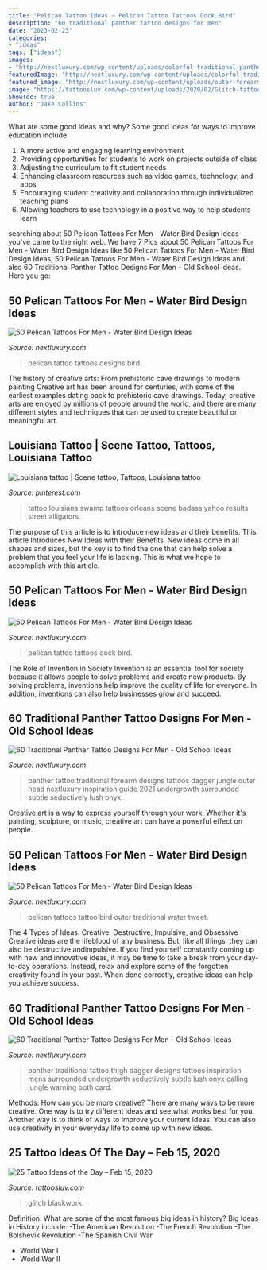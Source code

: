```yaml
---
title: "Pelican Tattoo Ideas ~ Pelican Tattoo Tattoos Dock Bird"
description: "60 traditional panther tattoo designs for men"
date: "2023-02-23"
categories:
- "ideas"
tags: ["ideas"]
images:
- "http://nextluxury.com/wp-content/uploads/colorful-traditional-panther-dagger-guys-outer-forearm-tattoo.jpg"
featuredImage: "http://nextluxury.com/wp-content/uploads/colorful-traditional-panther-dagger-guys-outer-forearm-tattoo.jpg"
featured_image: "http://nextluxury.com/wp-content/uploads/outer-forearm-neo-traditional-pelican-guys-tattoos.jpg"
image: "https://tattoosluv.com/wp-content/uploads/2020/02/Glitch-tattoo-blackwork-rose-I-did-a-while-back-@immoralyouth.jpg"
ShowToc: true
author: "Jake Collins"
---
```



What are some good ideas and why?
Some good ideas for ways to improve education include 
1. A more active and engaging learning environment 
2. Providing opportunities for students to work on projects outside of class 
3. Adjusting the curriculum to fit student needs 
4. Enhancing classroom resources such as video games, technology, and apps 
5. Encouraging student creativity and collaboration through individualized teaching plans 
6. Allowing teachers to use technology in a positive way to help students learn 

	

		
searching about 50 Pelican Tattoos For Men - Water Bird Design Ideas you've came to the right web. We have 7 Pics about 50 Pelican Tattoos For Men - Water Bird Design Ideas like 50 Pelican Tattoos For Men - Water Bird Design Ideas, 50 Pelican Tattoos For Men - Water Bird Design Ideas and also 60 Traditional Panther Tattoo Designs For Men - Old School Ideas. Here you go:
		
    
## 50 Pelican Tattoos For Men - Water Bird Design Ideas

<img loading=lazy src="http://nextluxury.com/wp-content/uploads/full-back-pelican-themed-male-tattoo-designs.jpg" onerror="this.onerror=null;this.src='https://tse3.mm.bing.net/th?id=OIP.oOLwGaVELiKNxo7YNCxLNAHaHa&amp;pid=15.1';" alt="50 Pelican Tattoos For Men - Water Bird Design Ideas">

_Source: nextluxury.com_

>pelican tattoo tattoos designs bird. 

	

The history of creative arts: From prehistoric cave drawings to modern painting
Creative art has been around for centuries, with some of the earliest examples dating back to prehistoric cave drawings. Today, creative arts are enjoyed by millions of people around the world, and there are many different styles and techniques that can be used to create beautiful or meaningful art.

    
## Louisiana Tattoo | Scene Tattoo, Tattoos, Louisiana Tattoo

<img loading=lazy src="https://i.pinimg.com/originals/ea/c1/7c/eac17c5b397872f8eee63bab61a32a12.jpg" onerror="this.onerror=null;this.src='https://tse3.mm.bing.net/th?id=OIP.8EHrSkn6b9iRVluZeVZ2fAHaHh&amp;pid=15.1';" alt="Louisiana tattoo | Scene tattoo, Tattoos, Louisiana tattoo">

_Source: pinterest.com_

>tattoo louisiana swamp tattoos orleans scene badass yahoo results street alligators. 

	

The purpose of this article is to introduce new ideas and their benefits.
This article Introduces New Ideas with their Benefits. New ideas come in all shapes and sizes, but the key is to find the one that can help solve a problem that you feel your life is lacking. This is what we hope to accomplish with this article.

    
## 50 Pelican Tattoos For Men - Water Bird Design Ideas

<img loading=lazy src="http://nextluxury.com/wp-content/uploads/male-pelican-on-dock-post-forearm-tattoo-ideas.jpg" onerror="this.onerror=null;this.src='https://tse2.mm.bing.net/th?id=OIP.H6nIhWGE0Lg-PfMEBjLZbQHaGv&amp;pid=15.1';" alt="50 Pelican Tattoos For Men - Water Bird Design Ideas">

_Source: nextluxury.com_

>pelican tattoo tattoos dock bird. 

	

The Role of Invention in Society
Invention is an essential tool for society because it allows people to solve problems and create new products. By solving problems, inventions help improve the quality of life for everyone. In addition, inventions can also help businesses grow and succeed.

    
## 60 Traditional Panther Tattoo Designs For Men - Old School Ideas

<img loading=lazy src="http://nextluxury.com/wp-content/uploads/colorful-traditional-panther-dagger-guys-outer-forearm-tattoo.jpg" onerror="this.onerror=null;this.src='https://tse4.mm.bing.net/th?id=OIP.BptnZ_CXvKpmMbY5qXhlmgHaHa&amp;pid=15.1';" alt="60 Traditional Panther Tattoo Designs For Men - Old School Ideas">

_Source: nextluxury.com_

>panther tattoo traditional forearm designs tattoos dagger jungle outer head nextluxury inspiration guide 2021 undergrowth surrounded subtle seductively lush onyx. 

	

Creative art is a way to express yourself through your work. Whether it's painting, sculpture, or music, creative art can have a powerful effect on people.

    
## 50 Pelican Tattoos For Men - Water Bird Design Ideas

<img loading=lazy src="http://nextluxury.com/wp-content/uploads/outer-forearm-neo-traditional-pelican-guys-tattoos.jpg" onerror="this.onerror=null;this.src='https://tse2.mm.bing.net/th?id=OIP.IKOYdLW_rbGvaGG210ZB4QHaHa&amp;pid=15.1';" alt="50 Pelican Tattoos For Men - Water Bird Design Ideas">

_Source: nextluxury.com_

>pelican tattoos tattoo bird outer traditional water tweet. 

	

The 4 Types of Ideas: Creative, Destructive, Impulsive, and Obsessive
Creative ideas are the lifeblood of any business. But, like all things, they can also be destructive andimpulsive. If you find yourself constantly coming up with new and innovative ideas, it may be time to take a break from your day-to-day operations. Instead, relax and explore some of the forgotten creativity found in your past. When done correctly, creative ideas can help you achieve success.

    
## 60 Traditional Panther Tattoo Designs For Men - Old School Ideas

<img loading=lazy src="http://nextluxury.com/wp-content/uploads/dagger-panther-mens-thigh-traditional-tattoo-inspiration.jpg" onerror="this.onerror=null;this.src='https://tse4.mm.bing.net/th?id=OIP.l79bNoT5WUCNLqvEFGKe5wHaHH&amp;pid=15.1';" alt="60 Traditional Panther Tattoo Designs For Men - Old School Ideas">

_Source: nextluxury.com_

>panther traditional tattoo thigh dagger designs tattoos inspiration mens surrounded undergrowth seductively subtle lush onyx calling jungle warning both card. 

	

Methods: How can you be more creative?
There are many ways to be more creative. One way is to try different ideas and see what works best for you. Another way is to think of ways to improve your current ideas. You can also use creativity in your everyday life to come up with new ideas.

    
## 25 Tattoo Ideas Of The Day – Feb 15, 2020

<img loading=lazy src="https://tattoosluv.com/wp-content/uploads/2020/02/Glitch-tattoo-blackwork-rose-I-did-a-while-back-@immoralyouth.jpg" onerror="this.onerror=null;this.src='https://tse4.mm.bing.net/th?id=OIP.QwSV2p0PWKo9te9Td3LEHwHaHa&amp;pid=15.1';" alt="25 Tattoo Ideas of the Day – Feb 15, 2020">

_Source: tattoosluv.com_

>glitch blackwork. 

	

Definition: What are some of the most famous big ideas in history?
Big Ideas in History include: 
-The American Revolution 
-The French Revolution 
-The Bolshevik Revolution 
-The Spanish Civil War 
- World War I 
- World War II

